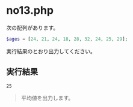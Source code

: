 # no13.php

次の配列があります。

```php
$ages = [24, 21, 24, 18, 28, 32, 24, 25, 29];
```

実行結果のとおり出力してください。

## 実行結果

```
25
```

> 平均値を出力します。
